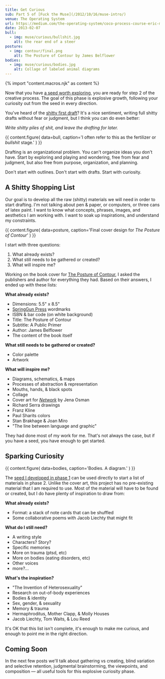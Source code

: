 ```yaml
---
title: Get Curious
sub: Part 5 of [Fuck the Muse](/2012/10/16/muse-intro/)
venue: The Operating System
url: https://medium.com/the-operating-system/coco-process-course-eric-meyers-fuck-the-muse-lesson-5-get-curious-pt-1-b30284155182
date: 2013-02-07
bull:
  - img: muse/curious/bullshit.jpg
    alt: the rear end of a steer
posture:
  - img: contour/final.png
    alt: The Posture of Contour by James Belflower
bodies:
  - img: muse/curious/bodies.jpg
    alt: Collage of labeled animal diagrams
---
```

{% import "content.macros.njk" as content %}

Now that you have [a seed worth exploring][seed],
you are ready for step 2 of the creative process.
The goal of this phase is explosive growth,
following your curiosity out from the seed in every direction.

You've heard of the [shitty first draft][draft]?
It's a nice sentiment,
writing full shitty drafts without fear or judgment,
but I think you can do even better:

*Write shitty piles of shit,
and leave the drafting for later.*

{{ content.figure(
  data=bull,
  caption='I often refer to this as the fertilizer or *bullshit* stage.'
) }}

Drafting is an organizational problem.
You can't organize ideas you don't have.
Start by exploring and playing and wondering,
free from fear and judgment,
but also free from purpose, organization, and planning.

Don't start with outlines.
Don't start with drafts.
Start with curiosity.

[seed]: /2012/12/13/starting-from-a-seed/
[draft]: http://www.humnet.ucla.edu/humnet/english/wwwroot2/ta/hyperteach/pdfs/shitty.pdf

## A Shitty Shopping List

Our goal is to develop all the raw (shitty) materials
we will need in order to start drafting.
I'm not talking about pen & paper,
or computers,
or three cans of latex paint.
I want to know what concepts, phrases,
images, and aesthetics I am working with.
I want to soak up inspirations,
and understand my constraints.

{{ content.figure(
  data=posture,
  caption='Final cover design for *The Posture of Contour*'
) }}

I start with three questions:

1. What already exists?
2. What still needs to be gathered or created?
3. What will inspire me?

Working on the book cover for [The Posture of Contour][book],
I asked the publishers and author for everything they had.
Based on their answers, I ended up with these lists:

[book]: /2013/01/22/contour/

**What already exists?**

- Dimensions: 5.5" x 8.5"
- [SpringGun Press][springgun] wordmarks
- ISBN & bar code (on white background)
- Title: The Posture of Contour
- Subtitle: A Public Primer
- Author: James Belflower
- The content of the book itself

**What still needs to be gathered or created?**

- Color palette
- Artwork

**What will inspire me?**

- Diagrams, schematics, & maps
- Processes of abstraction & representation
- Mouths, hands, & black spots
- Collage
- Cover art for [*Network*][network] by Jena Osman
- Richard Serra drawings
- Franz Kline
- Paul Sharits colors
- Stan Brakhage & Joan Miro
- "The line between language and graphic"

They had done most of my work for me.
That's not always the case,
but if you have a seed,
you have enough to get started.

[springgun]: http://www.springgunpress.com/
[network]: http://www.fenceportal.org/?page_id=422

## Sparking Curiosity

{{ content.figure(
  data=bodies,
  caption='Bodies. A diagram.'
) }}

The [seed I developed in phase 1][seed]
can be used directly to start a list of materials
in phase 2. Unlike the cover art,
this project has no pre-existing material that I am required to use.
Most of the material will have to be found or created,
but I do have plenty of inspiration to draw from:

**What already exists?**

- Format: a stack of note cards that can be shuffled
- Some collaborative poems with Jacob Liechty that might fit

**What do I still need?**

- A writing style
- Characters? Story?
- Specific memories
- More on trauma (ptsd, etc)
- More on bodies (eating disorders, etc)
- Other voices
- more?...

**What's the inspiration?**

- "The Invention of Heterosexuality"
- Research on out-of-body experiences
- Bodies & identity
- Sex, gender, & sexuality
- Memory & trauma
- Hermaphroditus, Mother Clapp, & Molly Houses
- Jacob Liechty, Tom Waits, & Lou Reed

It's OK that this list isn't complete,
it's enough to make me curious,
and enough to point me in the right direction.

## Coming Soon

In the next few posts we'll talk about
gathering vs creating,
blind variation and selective retention,
judgmental brainstorming,
the viewpoints, and composition —
all useful tools for this explosive curiosity phase.
